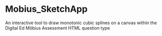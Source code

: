 # Mobius_SketchApp
An interactive tool to draw monotonic cubic splines on a canvas within the Digital Ed Möbius Assessment HTML question type
